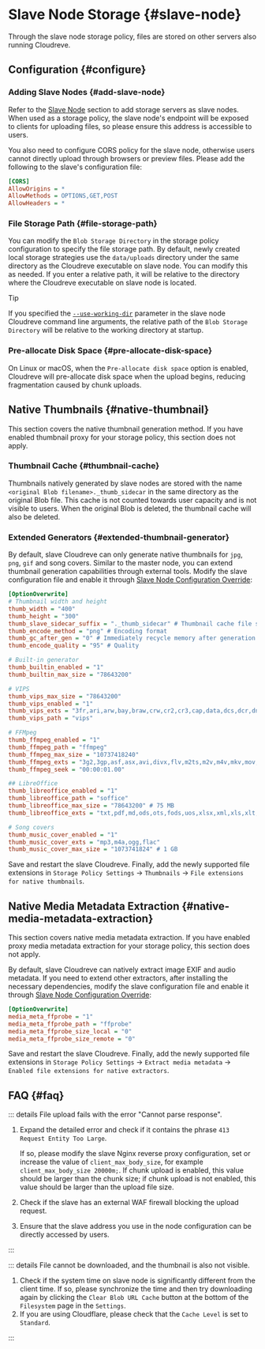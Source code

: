 # Slave Node Storage {#slave-node}

Through the slave node storage policy, files are stored on other servers also running Cloudreve.

## Configuration {#configure}

### Adding Slave Nodes {#add-slave-node}

Refer to the [Slave Node](../slave-node) section to add storage servers as slave nodes. When used as a storage policy, the slave node's endpoint will be exposed to clients for uploading files, so please ensure this address is accessible to users.

You also need to configure CORS policy for the slave node, otherwise users cannot directly upload through browsers or preview files. Please add the following to the slave's configuration file:

```ini
[CORS]
AllowOrigins = *
AllowMethods = OPTIONS,GET,POST
AllowHeaders = *
```

### File Storage Path {#file-storage-path}

You can modify the `Blob Storage Directory` in the storage policy configuration to specify the file storage path. By default, newly created local storage strategies use the `data/uploads` directory under the same directory as the Cloudreve executable on slave node. You can modify this as needed. If you enter a relative path, it will be relative to the directory where the Cloudreve executable on slave node is located.

> [!TIP]
> If you specified the [`--use-working-dir`](../../overview/cli#global-parameters) parameter in the slave node Cloudreve command line arguments, the relative path of the `Blob Storage Directory` will be relative to the working directory at startup.

### Pre-allocate Disk Space {#pre-allocate-disk-space}

On Linux or macOS, when the `Pre-allocate disk space` option is enabled, Cloudreve will pre-allocate disk space when the upload begins, reducing fragmentation caused by chunk uploads.

## Native Thumbnails {#native-thumbnail}

This section covers the native thumbnail generation method. If you have enabled thumbnail proxy for your storage policy, this section does not apply.

### Thumbnail Cache {#thumbnail-cache}

Thumbnails natively generated by slave nodes are stored with the name `<original Blob filename>._thumb_sidecar` in the same directory as the original Blob file. This cache is not counted towards user capacity and is not visible to users. When the original Blob is deleted, the thumbnail cache will also be deleted.

### Extended Generators {#extended-thumbnail-generator}

By default, slave Cloudreve can only generate native thumbnails for `jpg`, `png`, `gif` and song covers. Similar to the master node, you can extend thumbnail generation capabilities through external tools. Modify the slave configuration file and enable it through [Slave Node Configuration Override](../../overview/configure#slave-node-configuration-override):

```ini
[OptionOverwrite]
# Thumbnail width and height
thumb_width = "400"
thumb_height = "300"
thumb_slave_sidecar_suffix = "._thumb_sidecar" # Thumbnail cache file suffix
thumb_encode_method = "png" # Encoding format
thumb_gc_after_gen = "0" # Immediately recycle memory after generation
thumb_encode_quality = "95" # Quality

# Built-in generator
thumb_builtin_enabled = "1"
thumb_builtin_max_size = "78643200"

# VIPS
thumb_vips_max_size = "78643200"
thumb_vips_enabled = "1"
thumb_vips_exts = "3fr,ari,arw,bay,braw,crw,cr2,cr3,cap,data,dcs,dcr,dng,drf,eip,erf,fff,gpr,iiq,k25,kdc,mdc,mef,mos,mrw,nef,nrw,obm,orf,pef,ptx,pxn,r3d,raf,raw,rwl,rw2,rwz,sr2,srf,srw,tif,x3f,csv,mat,img,hdr,pbm,pgm,ppm,pfm,pnm,svg,svgz,j2k,jp2,jpt,j2c,jpc,gif,png,jpg,jpeg,jpe,webp,tif,tiff,fits,fit,fts,exr,jxl,pdf,heic,heif,avif,svs,vms,vmu,ndpi,scn,mrxs,svslide,bif,raw"
thumb_vips_path = "vips"

# FFMpeg
thumb_ffmpeg_enabled = "1"
thumb_ffmpeg_path = "ffmpeg"
thumb_ffmpeg_max_size = "10737418240"
thumb_ffmpeg_exts = "3g2,3gp,asf,asx,avi,divx,flv,m2ts,m2v,m4v,mkv,mov,mp4,mpeg,mpg,mts,mxf,ogv,rm,swf,webm,wmv"
thumb_ffmpeg_seek = "00:00:01.00"

## LibreOffice
thumb_libreoffice_enabled = "1"
thumb_libreoffice_path = "soffice"
thumb_libreoffice_max_size = "78643200" # 75 MB
thumb_libreoffice_exts = "txt,pdf,md,ods,ots,fods,uos,xlsx,xml,xls,xlt,dif,dbf,html,slk,csv,xlsm,docx,dotx,doc,dot,rtf,xlsm,xlst,xls,xlw,xlc,xlt,pptx,ppsx,potx,pomx,ppt,pps,ppm,pot,pom"

# Song covers
thumb_music_cover_enabled = "1"
thumb_music_cover_exts = "mp3,m4a,ogg,flac"
thumb_music_cover_max_size = "1073741824" # 1 GB
```

Save and restart the slave Cloudreve. Finally, add the newly supported file extensions in `Storage Policy Settings` -> `Thumbnails` -> `File extensions for native thumbnails`.

## Native Media Metadata Extraction {#native-media-metadata-extraction}

This section covers native media metadata extraction. If you have enabled proxy media metadata extraction for your storage policy, this section does not apply.

By default, slave Cloudreve can natively extract image EXIF and audio metadata. If you need to extend other extractors, after installing the necessary dependencies, modify the slave configuration file and enable it through [Slave Node Configuration Override](../../overview/configure#slave-node-configuration-override):

```ini
[OptionOverwrite]
media_meta_ffprobe = "1"
media_meta_ffprobe_path = "ffprobe"
media_meta_ffprobe_size_local = "0"
media_meta_ffprobe_size_remote = "0"
```

Save and restart the slave Cloudreve. Finally, add the newly supported file extensions in `Storage Policy Settings` -> `Extract media metadata` -> `Enabled file extensions for native extractors`.

## FAQ {#faq}

::: details File upload fails with the error "Cannot parse response".

1. Expand the detailed error and check if it contains the phrase `413 Request Entity Too Large`.

   If so, please modify the slave Nginx reverse proxy configuration, set or increase the value of `client_max_body_size`, for example `client_max_body_size 20000m;`. If chunk upload is enabled, this value should be larger than the chunk size; if chunk upload is not enabled, this value should be larger than the upload file size.

2. Check if the slave has an external WAF firewall blocking the upload request.
3. Ensure that the slave address you use in the node configuration can be directly accessed by users.

:::

::: details File cannot be downloaded, and the thumbnail is also not visible.

1. Check if the system time on slave node is significantly different from the client time. If so, please synchronize the time and then try downloading again by clicking the `Clear Blob URL Cache` button at the bottom of the `Filesystem` page in the `Settings`.
2. If you are using Cloudflare, please check that the `Cache Level` is set to `Standard`.

:::
